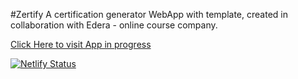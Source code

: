 #Zertify
A certification generator WebApp with template, created in collaboration with Edera - online course company.

[Click Here to visit App in progress](https://zertify.netlify.com/)

[![Netlify Status](https://api.netlify.com/api/v1/badges/817771ad-5424-4f3c-a002-5aadff6e167e/deploy-status)](https://app.netlify.com/sites/zertify/deploys)


